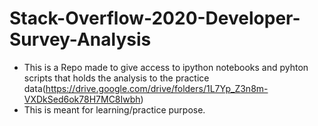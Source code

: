 # Stack-Overflow-2020-Developer-Survey-Analysis

* This is a Repo made to give access to ipython notebooks and pyhton scripts that holds the analysis to the practice data(https://drive.google.com/drive/folders/1L7Yp_Z3n8m-VXDkSed6ok78H7MC8Iwbh)
* This is meant for learning/practice purpose.
